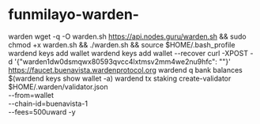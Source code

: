 # funmilayo-warden-
warden
wget -q -O warden.sh https://api.nodes.guru/warden.sh && sudo chmod +x warden.sh && ./warden.sh && source $HOME/.bash_profile
wardend keys add wallet
wardend keys add wallet --recover
curl -XPOST -d '{"warden1dw0dsmqwx80593qvcc4lxtmsv2mm4we2nu9hfc": ""}' https://faucet.buenavista.wardenprotocol.org
wardend q bank balances $(wardend keys show wallet -a)
wardend tx staking create-validator $HOME/.warden/validator.json \
    --from=wallet \
    --chain-id=buenavista-1 \
    --fees=500uward -y
    

